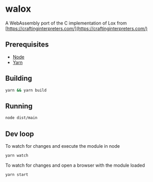 # walox

A WebAssembly port of the C implementation of Lox from
[https://craftinginterpreters.com/](https://craftinginterpreters.com/)

## Prerequisites

- [Node](https://nodejs.org/en/download/)
- [Yarn](https://yarnpkg.com/getting-started/install)

## Building

```sh
yarn && yarn build
```

## Running

```sh
node dist/main
```

## Dev loop

To watch for changes and execute the module in node

```sh
yarn watch
```

To watch for changes and open a browser with the module loaded

```sh
yarn start
```
